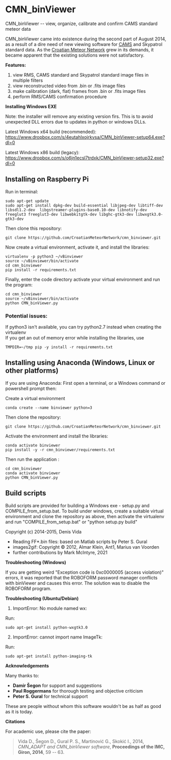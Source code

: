 # CMN_binViewer

CMN_binViewer -- view, organize, calibrate and confirm CAMS standard meteor data

CMN_binViewer came into existence during the second part of August 2014, as a result of a dire need of new viewing software for [CAMS](http://cams.seti.org/) and Skypatrol standard data. As the [Croatian Meteor Network](http://cmn.rgn.hr/) grew in its demands, it became apparent that the existing solutions were not satisfactory.

**Features:**

1. view RMS, CAMS standard and Skypatrol standard image files in multiple filters
2. view reconstructed video from .bin or .fits image files
3. make calibration (dark, flat) frames from .bin or .fits image files
4. perform RMS/CAMS confirmation procedure

**Installing Windows EXE**

Note: the installer will remove any existing version firs. This is to avoid unexpected DLL errors 
due to updates in python or windows DLLs. 

Latest Windows x64 build (recommended): https://www.dropbox.com/s/4eutahlxojrkvsa/CMN_binViewer-setup64.exe?dl=0

Latest Windows x86 build (legacy): https://www.dropbox.com/s/o6jn1ecsl7trdxk/CMN_binViewer-setup32.exe?dl=0


## Installing on Raspberry Pi

Run in terminal:

```
sudo apt-get update 
sudo apt-get install dpkg-dev build-essential libjpeg-dev libtiff-dev libsdl1.2-dev  libgstreamer-plugins-base0.10-dev libnotify-dev freeglut3 freeglut3-dev libwebkitgtk-dev libghc-gtk3-dev libwxgtk3.0-gtk3-dev
```

Then clone this repository:
```
git clone https://github.com/CroatianMeteorNetwork/cmn_binviewer.git
```

Now create a virtual environment, activate it, and install the libraries:

```
virtualenv -p python3 ~/vBinviewer  
source ~/vBinviewer/bin/activate  
cd cmn_binviewer  
pip install -r requirements.txt  
```

Finally, enter the code directory activate your virtual environment and run the program:
```
cd cmn_binviewer  
source ~/vBinviewer/bin/activate  
python CMN_binViewer.py  

```
### Potential issues:  
If python3 isn't available, you can try python2.7 instead when creating the virtualenv  
If you get an out of memory error while installing the libraries, use  
```
TMPDIR=~/tmp pip -y install -r requirements.txt  
```

## Installing using Anaconda (Windows, Linux or other platforms)

If you are using Anaconda:
First open a terminal, or a Windows command or powershell prompt then:

Create a virtual environment
```
conda create --name binviewer python=3
```

Then clone the repository:
```
git clone https://github.com/CroatianMeteorNetwork/cmn_binviewer.git
```

Activate the environment and install the libraries:

```
conda activate binviewer
pip install -y -r cmn_binviewer/requirements.txt
```

Then run the application :
```
cd cmn_binviewer
conda activate binviewer
python CMN_binViewer.py
```

## Build scripts

Build scripts are provided for building a Windows exe - setup.py and COMPILE_from_setup.bat. 
To build under windows, create a suitable virtual environment and clone the repository as above,
then activate the virtualenv and run "COMPILE_from_setup.bat" or "python setup.py build"


Copyright (c) 2014-2015, Denis Vida
* Reading FF*.bin files: based on Matlab scripts by Peter S. Gural
* images2gif: Copyright © 2012, Almar Klein, Ant1, Marius van Voorden
* further contributions by Mark McIntyre, 2021


**Troubleshooting (Windows)**

If you are getting weird "Exception code is 0xc0000005 (access violation)" errors, it was reported that the ROBOFORM password manager conflicts with binViewer and causes this error. The solution was to disable the ROBOFORM program.


**Troubleshooting (Ubuntu/Debian)**

1. ImportError: No module named wx:

Run:
```
sudo apt-get install python-wxgtk3.0
```

2. ImportError: cannot import name ImageTk:

Run:
```
sudo apt-get install python-imaging-tk
```

**Acknowledgements**

Many thanks to:

- **Damir Šegon** for support and suggestions 
- **Paul Roggermans** for thorough testing and objective criticism 
- **Peter S. Gural** for technical support

These are people without whom this software wouldn't be as half as good as it is today.

**Citations**

For academic use, please cite the paper:
>Vida D., Šegon D., Gural P. S., Martinović G., Skokić I., 2014, *CMN_ADAPT and CMN_binViewer software*, **Proceedings of the IMC, Giron, 2014**, 59 -- 63.
